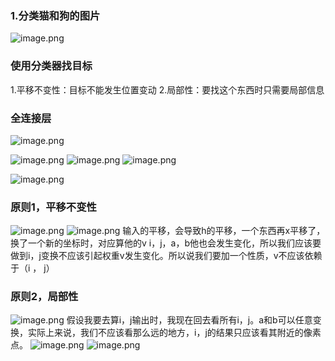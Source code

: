 ### 1.分类猫和狗的图片
![image.png](https://cdn.jsdelivr.net/gh/Bluestone-work/image/image/20240924161356.png)

### 使用分类器找目标
1.平移不变性：目标不能发生位置变动
2.局部性：要找这个东西时只需要局部信息

### 全连接层
![image.png](https://cdn.jsdelivr.net/gh/Bluestone-work/image/image/20240924161539.png)


![image.png](https://cdn.jsdelivr.net/gh/Bluestone-work/image/image/20240924161734.png)
![image.png](https://cdn.jsdelivr.net/gh/Bluestone-work/image/image/20240924162806.png)
![image.png](https://cdn.jsdelivr.net/gh/Bluestone-work/image/image/20240924162848.png)


![image.png](https://cdn.jsdelivr.net/gh/Bluestone-work/image/image/20240924161715.png)
### 原则1，平移不变性
![image.png](https://cdn.jsdelivr.net/gh/Bluestone-work/image/image/20240924161849.png)
![image.png](https://cdn.jsdelivr.net/gh/Bluestone-work/image/image/20240924161902.png)
	输入的平移，会导致h的平移，一个东西再x平移了，换了一个新的坐标时，对应算他的v i，j，a，b他也会发生变化，所以我们应该要做到i，j变换不应该引起权重v发生变化。所以说我们要加一个性质，v不应该依赖于（i ， j） 
### 原则2，局部性
![image.png](https://cdn.jsdelivr.net/gh/Bluestone-work/image/image/20240924162929.png)
假设我要去算i，j输出时，我现在回去看所有i，j。a和b可以任意变换，实际上来说，我们不应该看那么远的地方，i，j的结果只应该看其附近的像素点。
![image.png](https://cdn.jsdelivr.net/gh/Bluestone-work/image/image/20240924163135.png)
![image.png](https://cdn.jsdelivr.net/gh/Bluestone-work/image/image/20240924163148.png)
